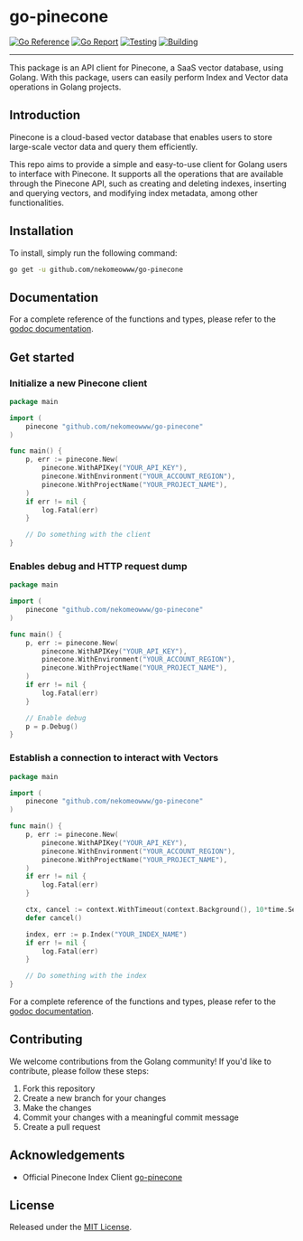 # go-pinecone

[![Go Reference](https://pkg.go.dev/badge/badge/github.com/nekomeowww/go-pinecone.svg)](https://pkg.go.dev/badge/github.com/nekomeowww/go-pinecone)
[![Go Report](https://goreportcard.com/badge/github.com/nekomeowww/go-pinecone)](https://goreportcard.com/report/github.com/nekomeowww/go-pinecone)
[![Testing](https://github.com/nekomeowww/go-pinecone/actions/workflows/ci.yml/badge.svg)](https://github.com/nekomeowww/go-pinecone/actions/workflows/ci.yml)
[![Building](https://github.com/nekomeowww/go-pinecone/actions/workflows/build.yml/badge.svg)](https://github.com/nekomeowww/go-pinecone/actions/workflows/build.yml)

---

This package is an API client for Pinecone, a SaaS vector database, using Golang. With this package, users can easily perform Index and Vector data operations in Golang projects.

## Introduction

Pinecone is a cloud-based vector database that enables users to store large-scale vector data and query them efficiently.

This repo aims to provide a simple and easy-to-use client for Golang users to interface with Pinecone. It supports all the operations that are available through the Pinecone API, such as creating and deleting indexes, inserting and querying vectors, and modifying index metadata, among other functionalities.

## Installation

To install, simply run the following command:

```sh
go get -u github.com/nekomeowww/go-pinecone
```

## Documentation

For a complete reference of the functions and types, please refer to the [godoc documentation](https://pkg.go.dev/github.com/nekomeowww/go-pinecone).

## Get started

### Initialize a new Pinecone client

```go
package main

import (
    pinecone "github.com/nekomeowww/go-pinecone"
)

func main() {
    p, err := pinecone.New(
        pinecone.WithAPIKey("YOUR_API_KEY"),
        pinecone.WithEnvironment("YOUR_ACCOUNT_REGION"),
        pinecone.WithProjectName("YOUR_PROJECT_NAME"),
    )
    if err != nil {
        log.Fatal(err)
    }

    // Do something with the client
}
```

### Enables debug and HTTP request dump

```go
package main

import (
    pinecone "github.com/nekomeowww/go-pinecone"
)

func main() {
    p, err := pinecone.New(
        pinecone.WithAPIKey("YOUR_API_KEY"),
        pinecone.WithEnvironment("YOUR_ACCOUNT_REGION"),
        pinecone.WithProjectName("YOUR_PROJECT_NAME"),
    )
    if err != nil {
        log.Fatal(err)
    }

    // Enable debug
    p = p.Debug()
}
```

### Establish a connection to interact with Vectors

```go
package main

import (
    pinecone "github.com/nekomeowww/go-pinecone"
)

func main() {
    p, err := pinecone.New(
        pinecone.WithAPIKey("YOUR_API_KEY"),
        pinecone.WithEnvironment("YOUR_ACCOUNT_REGION"),
        pinecone.WithProjectName("YOUR_PROJECT_NAME"),
    )
    if err != nil {
        log.Fatal(err)
    }

    ctx, cancel := context.WithTimeout(context.Background(), 10*time.Second)
    defer cancel()

    index, err := p.Index("YOUR_INDEX_NAME")
    if err != nil {
        log.Fatal(err)
    }

    // Do something with the index
}
```

For a complete reference of the functions and types, please refer to the [godoc documentation](https://pkg.go.dev/github.com/nekomeowww/go-pinecone).

## Contributing

We welcome contributions from the Golang community! If you'd like to contribute, please follow these steps:

1. Fork this repository
2. Create a new branch for your changes
3. Make the changes
4. Commit your changes with a meaningful commit message
5. Create a pull request

## Acknowledgements

- Official Pinecone Index Client [go-pinecone](https://github.com/pinecone-io/go-pinecone)

## License

Released under the [MIT License](LICENSE).
